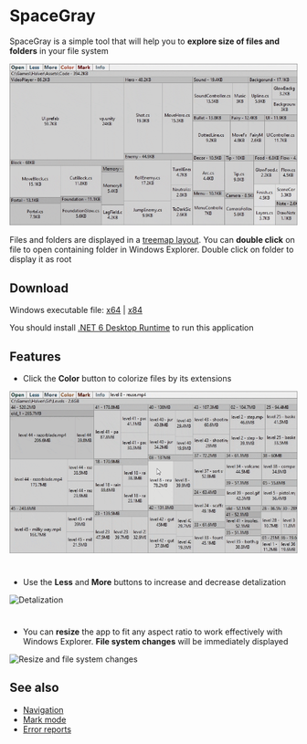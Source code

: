 # SpaceGray
SpaceGray is a simple tool that will help you to **explore size of files and folders** in your file system

![Space Gray application](Docs/Images/display_folder.gif)

Files and folders are displayed in a [treemap layout](https://en.wikipedia.org/wiki/Treemapping). You can **double click** on file to open containing folder in Windows Explorer. Double click on folder to display it as root

## Download

Windows executable file: [x64](https://drive.google.com/file/d/1DFh4YEKFMtG-n5ntRR_HdCvGeRPDEAbm/view) | [x84](https://drive.google.com/file/d/18aYsesKeHUKIn5K-EXN5Uf-A296yb7kK/view)

You should install [.NET 6 Desktop Runtime](https://dotnet.microsoft.com/en-us/download/dotnet/6.0) to run this application

## Features

- Click the **Color** button to colorize files by its extensions

![Colored mode](Docs/Images/color_button.gif)

#
- Use the **Less** and **More** buttons to increase and decrease detalization

![Detalization](Docs/Images/less_more_button.gif)

#
- You can **resize** the app to fit any aspect ratio to work effectively with Windows Explorer. **File system changes** will be immediately displayed

![Resize and file system changes](Docs/Images/resize_watcher.gif)

## See also
- [Navigation](Docs/Navigation.md)
- [Mark mode](Docs/MarkMode.md)
- [Error reports](Docs/ErrorReports.md)